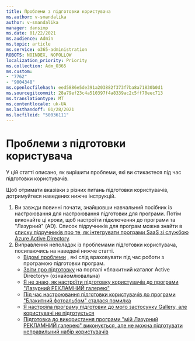 ```yaml
---
title: Проблеми з підготовки користувача
ms.author: v-smandalika
author: v-smandalika
manager: dansimp
ms.date: 01/22/2021
ms.audience: Admin
ms.topic: article
ms.service: o365-administration
ROBOTS: NOINDEX, NOFOLLOW
localization_priority: Priority
ms.collection: Adm_O365
ms.custom:
- "7762"
- "9004348"
ms.openlocfilehash: eed5886e5de391a203882f373f7ba8a71830b0d1
ms.sourcegitcommit: 28a79ef23c4a510397f4a8339ac2c5ff70eec713
ms.translationtype: MT
ms.contentlocale: uk-UA
ms.lasthandoff: 01/28/2021
ms.locfileid: "50036111"
---
```

# <a name="user-provisioning-issues"></a>Проблеми з підготовки користувача

У цій статті описано, як вирішити проблеми, які ви стикаєтеся під час підготовки користувачів.

Щоб отримати вказівки з різних питань підготовки користувачів, дотримуйтеся наведених нижче інструкцій.

1. Ви завжди повинні почати, знайшовши навчальний посібник із настроювання для настроювання підготовки для програми. Потім виконайте ці кроки, щоб настроїти підключення до програми та "Лазурний" (AD). Список підручників для програм можна знайти в [списку підручників про те, як інтегрувати програми SaaS зі службою Azure Active Directory](https://docs.microsoft.com/azure/active-directory/saas-apps/tutorial-list).
2. Виправлення неполадок із проблемами підготовки користувача, посилаючись на наведені нижче статті.
    - [Відомі проблеми](https://docs.microsoft.com/azure/active-directory/app-provisioning/known-issues) , які слід враховувати під час роботи з програмою підготовки програм.
    - [Звіти про підготовку](https://docs.microsoft.com/azure/active-directory/reports-monitoring/concept-provisioning-logs) на порталі «блакитний каталог Active Directory» (ознайомлювальна)
    - [Я не знаю, як настроїти підготовку користувачів до програми "Лазурний РЕКЛАМНИЙ галерею"](https://docs.microsoft.com/azure/active-directory/app-provisioning/configure-automatic-user-provisioning-portal) 
    - [Під час настроювання підготовки користувачів до програми "Блакитний фотоальбом" сталася помилка](https://docs.microsoft.com/azure/active-directory/app-provisioning/application-provisioning-config-problem) 
    - [Я настроїла програму підготовки до мого застосунку Gallery, але користувачі не підготується](https://docs.microsoft.com/azure/active-directory/app-provisioning/application-provisioning-config-problem-no-users-provisioned) 
    - [Підготовка до використання програми "мій Лазурний РЕКЛАМНИЙ галерею" виконується, але не можна підготувати неправильний набір користувачів](https://docs.microsoft.com/azure/active-directory/manage-apps/add-application-portal-assign-users)





